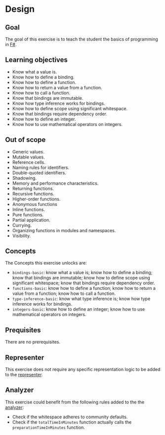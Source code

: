 # Design

## Goal

The goal of this exercise is to teach the student the basics of programming in [F#][values].

## Learning objectives

- Know what a value is.
- Know how to define a binding.
- Know how to define a function.
- Know how to return a value from a function.
- Know how to call a function.
- Know that bindings are immutable.
- Know how type inference works for bindings.
- Know how to define scope using significant whitespace.
- Know that bindings require dependency order.
- Know how to define an integer.
- Know how to use mathematical operators on integers.

## Out of scope

- Generic values.
- Mutable values.
- Reference cells.
- Naming rules for identifiers.
- Double-quoted identifiers.
- Shadowing.
- Memory and performance characteristics.
- Returning functions.
- Recursive functions.
- Higher-order functions.
- Anonymous functions
- Inline functions.
- Pure functions.
- Partial application.
- Currying.
- Organizing functions in modules and namespaces.
- Visibility.

## Concepts

The Concepts this exercise unlocks are:

- `bindings-basic`: know what a value is; know how to define a binding; know that bindings are immutable; know how to define scope using significant whitespace; know that bindings require dependency order.
- `functions-basic`: know how to define a function; know how to return a value from a function; know how to call a function.
- `type-inference-basic`: know what type inference is; know how type inference works for bindings.
- `integers-basic`: know how to define an integer; know how to use mathematical operators on integers.

## Prequisites

There are no prerequisites.

## Representer

This exercise does not require any specific representation logic to be added to the [representer][representer].

## Analyzer

This exercise could benefit from the following rules added to the the [analyzer][analyzer]:

- Check if the whitespace adheres to community defaults.
- Check if the `totalTimeInMinutes` function actually calls the `preparationTimeInMinutes` function.

[analyzer]: https://github.com/exercism/fsharp-analyzer
[representer]: https://github.com/exercism/fsharp-representer
[values]: https://docs.microsoft.com/en-us/dotnet/fsharp/language-reference/values/
